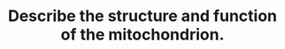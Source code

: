 ---
title: "Describe the structure and function of the mitochondrion."
entityType: SAQ
exam: PEX
college: CICM
year: 2016
sitting: A
question: 18
passRate: 19
EC_expectedDomains:
- "It was expected answers would cover basic structure (double membrane structure with cristae and enzymes lining the membrane and within the matrix), details of the electron transport chain, the citric acid cycle and beta-oxidation of long chain fatty acids and mention the maternal origin of DNA."
EC_extraCredit:
- "Better Answers provided some information on other functions such as production of reactive oxygen species, role in calcium homeostasis and apoptosis, urea cycle, haem synthesis and heat production."
EC_errorsCommon:
- "Most candidates had at least a basic understanding of mitochondral function although some detail was required for a pass and many did not provide this."
EC_extraCredit:
- "A well labelled diagram was used by many candidates and scored marks."
EC_errorsCommon:
- "Repetition of the same information illustrated on a labelled diagram in subsequent text was not required and did not score additional marks."
---